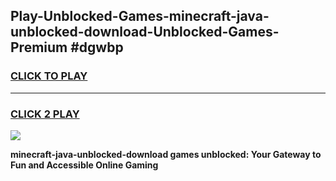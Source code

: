 
## Play-Unblocked-Games-minecraft-java-unblocked-download-Unblocked-Games-Premium #dgwbp
<h3>
<a href="https://premium.freeplayer.one?title=minecraft-java-unblocked-download&ref=12M">CLICK TO PLAY</a></h3>
<hr>

<h3>
<a href="https://premium.freeplayer.one?title=minecraft-java-unblocked-download&ref=12M">CLICK 2 PLAY</a>
  
</h3>

<a href="https://premium.freeplayer.one?title=minecraft-java-unblocked-download&ref=12M"><img src="https://clearcache.store/games.png"></a>


**minecraft-java-unblocked-download games unblocked: Your Gateway to Fun and Accessible Online Gaming**
